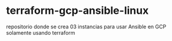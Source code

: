 # terraform-gcp-ansible-linux
repositorio donde se crea 03 instancias para usar Ansible en GCP solamente usando terraform
